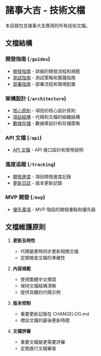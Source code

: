 # 諸事大吉 - 技術文檔

本目錄包含諸事大吉應用的所有技術文檔。

## 文檔結構

### 開發指南 (`/guides`)
- [開發指南](guides/development.md) - 詳細的開發流程和規範
- [測試指南](guides/testing.md) - 測試策略和實踐指南
- [部署指南](guides/deployment.md) - 部署流程和環境配置

### 架構設計 (`/architecture`)
- [核心原則](architecture/core-principles.md) - 項目的核心設計原則
- [項目結構](architecture/structure.md) - 代碼和文檔的組織結構
- [數據存儲](architecture/storage.md) - 數據庫設計和存儲策略

### API 文檔 (`/api`)
- [API 文檔](api/README.md) - API 接口設計和使用說明

### 進度追蹤 (`/tracking`)
- [開發進度](tracking/PROGRESS.md) - 項目開發進度記錄
- [更新日誌](tracking/CHANGELOG.md) - 版本更新記錄

### MVP 開發 (`/mvp`)
- [優先事項](mvp/priorities.md) - MVP 階段的開發重點和優先級

## 文檔維護原則

1. **更新及時性**
   - 代碼變更時同步更新相關文檔
   - 定期檢查文檔的準確性

2. **內容規範**
   - 使用繁體中文撰寫
   - 保持文檔結構清晰
   - 提供具體的代碼示例

3. **版本控制**
   - 重要更新記錄在 CHANGELOG.md
   - 標註文檔的最後更新時間

4. **文檔評審**
   - 重要文檔變更需要評審
   - 定期進行文檔審查 
